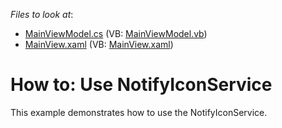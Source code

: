 <!-- default file list -->
*Files to look at*:

* [MainViewModel.cs](./CS/NotifyIconService/ViewModels/MainViewModel.cs) (VB: [MainViewModel.vb](./VB/NotifyIconService/ViewModels/MainViewModel.vb))
* [MainView.xaml](./CS/NotifyIconService/Views/MainView.xaml) (VB: [MainView.xaml](./VB/NotifyIconService/Views/MainView.xaml))
<!-- default file list end -->
# How to: Use NotifyIconService


This example demonstrates how to use the NotifyIconService.

<br/>


